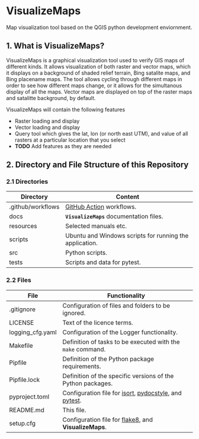 # VisualizeMaps
Map visualization tool based on the QGIS python development enviornment.

## 1. What is VisualizeMaps?
VisualizeMaps is a graphical visualization tool used to verify GIS maps of different kinds.  It allows visualization of both raster and vector maps, which it displays on a background of shaded relief terrain, Bing satalite maps, and Bing placename maps.  The tool allows cycling through different maps in order to see how different maps change, or it allows for the simultanous display of all the maps.  Vector maps are displayed on top of the raster maps and satalitte background, by default.

VisualizeMaps will contain the following features
- Raster loading and display
- Vector loading and display
- Query tool which gives the lat, lon (or north east UTM), and value of all rasters at a particular location that you select
- **TODO** Add features as they are needed

## 2. Directory and File Structure of this Repository

### 2.1 Directories

| Directory         | Content                                                 |
|-------------------|---------------------------------------------------------|
| .github/workflows | [GitHub Action](https://github.com/actions) workflows.  |
| docs              | **`VisualizeMaps`** documentation files.                |
| resources         | Selected manuals etc.                                   |
| scripts           | Ubuntu and Windows scripts for running the application. |
| src               | Python scripts.                                         |
| tests             | Scripts and data for pytest.                            |

### 2.2 Files

| File                | Functionality                                                                                                                                                           |
|---------------------|-------------------------------------------------------------------------------------------------------------------------------------------------------------------------|
| .gitignore          | Configuration of files and folders to be ignored.                                                                                                                       |
| LICENSE             | Text of the licence terms.                                                                                                                                              |
| logging_cfg.yaml    | Configuration of the Logger functionality.                                                                                                                              |
| Makefile            | Definition of tasks to be executed with the `make` command.                                                                                                             |
| Pipfile             | Definition of the Python package requirements.                                                                                                                          |
| Pipfile.lock        | Definition of the specific versions of the Python packages.                                                                                                             |
| pyproject.toml      | Configuration file for [isort](https://github.com/PyCQA/isort), [pydocstyle](https://github.com/PyCQA/pydocstyle), and [pytest](https://github.com/pytest-dev/pytest/). |
| README.md           | This file.                                                                                                                                                              |
| setup.cfg           | Configuration file for [flake8](https://github.com/pycqa/flake8), and **VisualizeMaps**.                                                                               |

